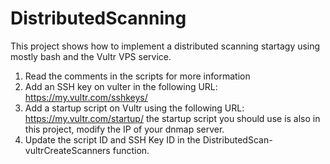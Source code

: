 # DistributedScanning
This project shows how to implement a distributed scanning startagy using mostly bash and the Vultr VPS service. 
1. Read the comments in the scripts for more information 
2. Add an SSH key on vulter in the following URL:
https://my.vultr.com/sshkeys/
3. Add a startup script on Vultr using the following URL:
https://my.vultr.com/startup/
the startup script you should use is also in this project, modify the IP of your dnmap server.
4. Update the script ID and SSH Key ID in the DistributedScan-vultrCreateScanners function.


